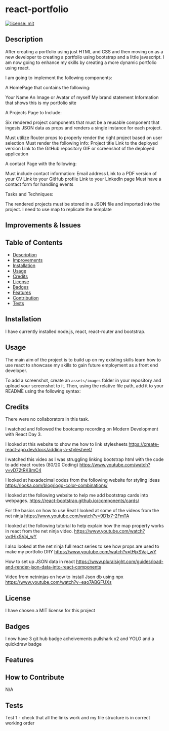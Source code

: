# react-portfolio

[![license: mit](https://img.shields.io/badge/MIT-License__for__MIT-yellowgreen)](https://opensource.org/license/mit/)

## Description
<a id="description"></a>

After creating a portfolio using just HTML and CSS and then moving on as a new developer to creating a portfolio using bootstrap and a little javascript. I am now going to enhance my skills by creating a more dynamic portfolio using react.

I am going to implement the following components:

A HomePage that contains the following:

Your Name
An Image or Avatar of myself
My brand statement
Information that shows this is my portfolio site

A Projects Page to Include:

Six rendered project components that must be a reusable component that ingests JSON data as props and renders a single instance for each project.

Must utilize Router props to properly render the right project based on user selection
Must render the following info:
Project title
Link to the deployed version
Link to the GitHub repository
GIF or screenshot of the deployed application

A contact Page with the following:

Must include contact information:
Email address
Link to a PDF version of your CV
Link to your GitHub profile
Link to your LinkedIn page
Must have a contact form for handling events


Tasks and Techniques:

The rendered projects must be stored in a JSON file and imported into the project.
I need to use map to replicate the template



## Improvements & Issues
<a id="improvements"></a>



## Table of Contents

- [Description](#description)
- [Improvements](#improvements)
- [Installation](#installation)
- [Usage](#usage)
- [Credits](#credits)
- [License](#license)
- [Badges](#badges)
- [Features](#features)
- [Contribution](#how-to-contribute)
- [Tests](#tests)

## Installation
<a id="installation"></a>

I have currently installed node.js, react, react-router and bootstrap.

## Usage
<a id="usage"></a>

The main aim of the project is to build up on my existing skills learn how to use react to showcase my skills to gain future employment as a front end developer.



To add a screenshot, create an `assets/images` folder in your repository and upload your screenshot to it. Then, using the relative file path, add it to your README using the following syntax:





## Credits
<a id="credits"></a>

There were no collaborators in this task.

I watched and followed the bootcamp recording on Modern Development with React Day 3.

I looked at this website to show me how to link stylesheets
https://create-react-app.dev/docs/adding-a-stylesheet/

I watched this video as I was struggling linking bootstrap html with the code to add react routes (80/20 Coding)
https://www.youtube.com/watch?v=vD72tRK8mC4

I looked at hexadecimal codes from the following website for styling ideas
https://looka.com/blog/logo-color-combinations/


I looked at the following website to help me add bootstrap cards into webpages.
https://react-bootstrap.github.io/components/cards/

For the basics on how to use Reat I looked at some of the videos from the net ninja 
https://www.youtube.com/watch?v=9D1x7-2FmTA

I looked at the following tutorial to help explain how the map property works in react from the net ninja video.
https://www.youtube.com/watch?v=tHjxSVaj_wY

I also looked at the net ninja full react series to see how props are used to make my portfolio DRY
https://www.youtube.com/watch?v=tHjxSVaj_wY


How to set up JSON data in react
https://www.pluralsight.com/guides/load-and-render-json-data-into-react-components

Video from netninjas on how to install Json db using npx
https://www.youtube.com/watch?v=eao7ABGFUXs




## License
<a id="license"></a>

I have chosen a MIT license for this project


## Badges
<a id="badges"></a>

I now have 3 git hub badge acheivements pullshark x2 and YOLO and a quickdraw badge

## Features
<a id="features"></a>



## How to Contribute
<a id="contribution"></a>

N/A

## Tests
<a id="tests"></a>

Test 1 - check that all the links work and my file structure is in correct working order
